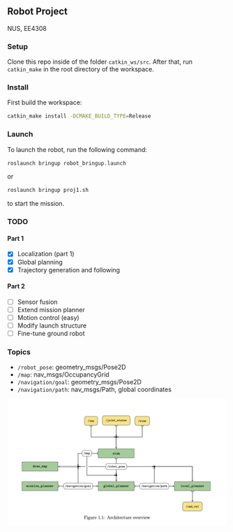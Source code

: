 ## Robot Project
NUS, EE4308

### Setup
Clone this repo inside of the folder `catkin_ws/src`. After that, run `catkin_make` in the
root directory of the workspace.

### Install
First build the workspace:
```bash
catkin_make install -DCMAKE_BUILD_TYPE=Release
```

### Launch
To launch the robot, run the following command:
```bash
roslaunch bringup robot_bringup.launch
```
or
```bash
roslaunch bringup proj1.sh
```
to start the mission.

### TODO
#### Part 1
- [x] Localization (part 1)
- [x] Global planning
- [x] Trajectory generation and following

#### Part 2
- [ ] Sensor fusion
- [ ] Extend mission planner
- [ ] Motion control (easy)
- [ ] Modify launch structure
- [ ] Fine-tune ground robot

### Topics
- `/robot_pose`: geometry\_msgs/Pose2D
- `/map`: nav\_msgs/OccupancyGrid
- `/navigation/goal`: geometry\_msgs/Pose2D
- `/navigation/path`: nav\_msgs/Path, global coordinates

<img src="architecture.png" alt="Architecture overview" width="660px" />